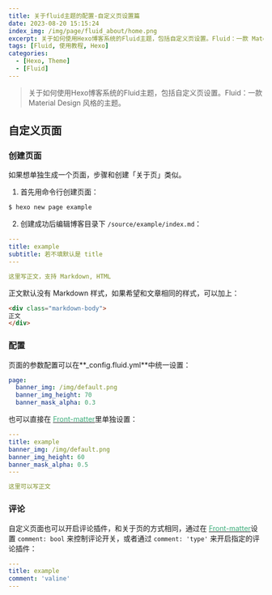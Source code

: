 ```yaml
---
title: 关于fluid主题的配置-自定义页设置篇
date: 2023-08-20 15:15:24
index_img: /img/page/fluid_about/home.png
excerpt: 关于如何使用Hexo博客系统的Fluid主题，包括自定义页设置。Fluid：一款 Material Design 风格的主题。
tags: [Fluid, 使用教程, Hexo]
categories: 
  - [Hexo, Theme]
  - [Fluid]
---
```


> 关于如何使用Hexo博客系统的Fluid主题，包括自定义页设置。Fluid：一款 Material Design 风格的主题。

## 自定义页面

### 创建页面

如果想单独生成一个页面，步骤和创建「关于页」类似。

1. 首先用命令行创建页面：

```sh
$ hexo new page example
```

2. 创建成功后编辑博客目录下 `/source/example/index.md`：

```yaml
---
title: example
subtitle: 若不填默认是 title
---

这里写正文，支持 Markdown, HTML
```

正文默认没有 Markdown 样式，如果希望和文章相同的样式，可以加上：

```html
<div class="markdown-body">
正文
</div>
```

### 配置

页面的参数配置可以在**_config.fluid.yml**中统一设置：

```yaml
page:
  banner_img: /img/default.png
  banner_img_height: 70
  banner_mask_alpha: 0.3
```

也可以直接在 [<font color='#3eaf7c'>Front-matter</font>](https://hexo.io/zh-cn/docs/front-matter)里单独设置：

```yaml
---
title: example
banner_img: /img/default.png
banner_img_height: 60
banner_mask_alpha: 0.5
---

这里可以写正文
```

### 评论

自定义页面也可以开启评论插件，和关于页的方式相同，通过在 [<font color='#3eaf7c'>Front-matter</font>](https://hexo.io/zh-cn/docs/front-matter)设置 `comment: bool` 来控制评论开关，或者通过 `comment: 'type'` 来开启指定的评论插件：

```yaml
---
title: example
comment: 'valine'
---
```
